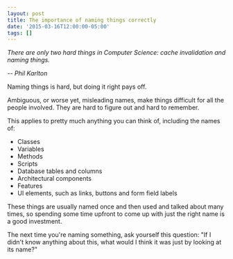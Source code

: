 ```yaml
---
layout: post
title: The importance of naming things correctly
date: '2015-03-16T12:00:00-05:00'
tags: []
---
```

_There are only two hard things in Computer Science: cache invalidation and naming things._

_-- Phil Karlton_

Naming things is hard, but doing it right pays off.

Ambiguous, or worse yet, misleading names, make things difficult for all the people involved. They are hard to figure out and hard to remember.

This applies to pretty much anything you can think of, including the names of:

- Classes
- Variables
- Methods
- Scripts
- Database tables and columns
- Architectural components
- Features
- UI elements, such as links, buttons and form field labels

These things are usually named once and then used and talked about many times, so spending some time upfront to come up with just the right name is a good investment.

The next time you're naming something, ask yourself this question: "If I didn't know anything about this, what would I think it was just by looking at its name?"
